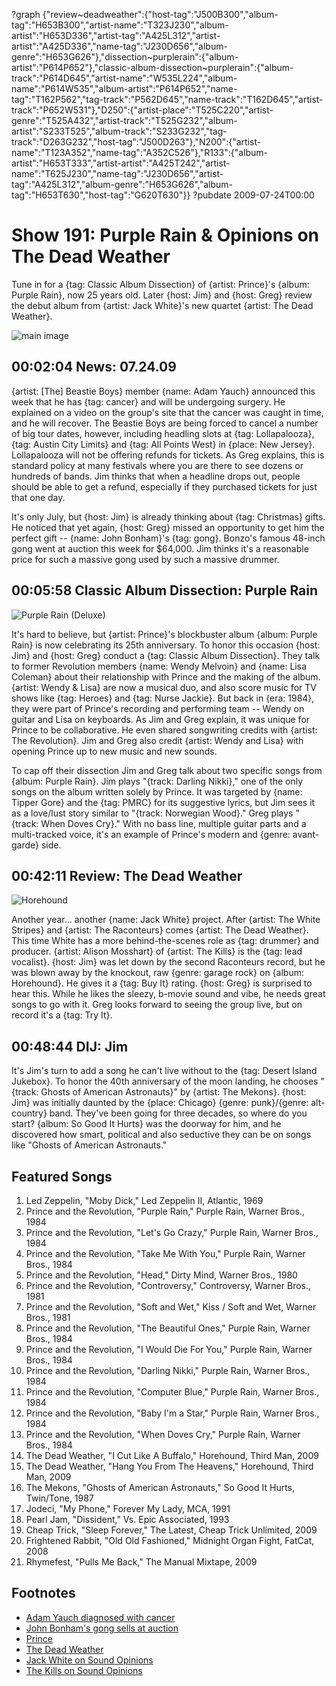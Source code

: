 ?graph {"review~deadweather":{"host-tag":"J500B300","album-tag":"H653B300","artist-name":"T323J230","album-artist":"H653D336","artist-tag":"A425L312","artist-artist":"A425D336","name-tag":"J230D656","album-genre":"H653G626"},"dissection~purplerain":{"album-artist":"P614P652"},"classic-album-dissection~purplerain":{"album-track":"P614D645","artist-name":"W535L224","album-name":"P614W535","album-artist":"P614P652","name-tag":"T162P562","tag-track":"P562D645","name-track":"T162D645","artist-track":"P652W531"},"D250":{"artist-place":"T525C220","artist-genre":"T525A432","artist-track":"T525G232","album-artist":"S233T525","album-track":"S233G232","tag-track":"D263G232","host-tag":"J500D263"},"N200":{"artist-name":"T123A352","name-tag":"A352C526"},"R133":{"album-artist":"H653T333","artist-artist":"A425T242","artist-name":"T625J230","name-tag":"J230D656","artist-tag":"A425L312","album-genre":"H653G626","album-tag":"H653T630","host-tag":"G620T630"}}
?pubdate 2009-07-24T00:00

# Show 191: Purple Rain & Opinions on The Dead Weather
Tune in for a {tag: Classic Album Dissection} of {artist: Prince}'s {album: Purple Rain}, now 25 years old. Later {host: Jim} and {host: Greg} review the debut album from {artist: Jack White}'s new quartet {artist: The Dead Weather}.

![main image](http://static.soundopinions.org/images/2009/purplerain.jpg)

## 00:02:04 News: 07.24.09
{artist: [The] Beastie Boys} member {name: Adam Yauch} announced this week that he has {tag: cancer} and will be undergoing surgery. He explained on a video on the group's site that the cancer was caught in time, and he will recover. The Beastie Boys are being forced to cancel a number of big tour dates, however, including headling slots at {tag: Lollapalooza}, {tag: Austin City Limits} and {tag: All Points West} in {place: New Jersey}. Lollapalooza will not be offering refunds for tickets. As Greg explains, this is standard policy at many festivals where you are there to see dozens or hundreds of bands. Jim thinks that when a headline drops out, people should be able to get a refund, especially if they purchased tickets for just that one day.

It's only July, but {host: Jim} is already thinking about {tag: Christmas} gifts. He noticed that yet again, {host: Greg} missed an opportunity to get him the perfect gift -- {name: John Bonham}'s {tag: gong}. Bonzo's famous 48-inch gong went at auction this week for $64,000. Jim thinks it's a reasonable price for such a massive gong used by such a massive drummer.

## 00:05:58 Classic Album Dissection: Purple Rain
![Purple Rain (Deluxe)](http://is5.mzstatic.com/image/thumb/Music111/v4/f9/34/63/f93463e0-883c-e6cc-5400-775ddb62a602/source/600x600bb.jpg "155814/1229317479")

It's hard to believe, but {artist: Prince}'s blockbuster album {album: Purple Rain} is now celebrating its 25th anniversary. To honor this occasion {host: Jim} and {host: Greg} conduct a {tag: Classic Album Dissection}. They talk to former Revolution members {name: Wendy Melvoin} and {name: Lisa Coleman} about their relationship with Prince and the making of the album. {artist: Wendy & Lisa} are now a musical duo, and also score music for TV shows like {tag: Heroes} and {tag: Nurse Jackie}. But back in {era: 1984}, they were part of Prince's recording and performing team -- Wendy on guitar and Lisa on keyboards. As Jim and Greg explain, it was unique for Prince to be collaborative. He even shared songwriting credits with {artist: The Revolution}. Jim and Greg also credit {artist: Wendy and Lisa} with opening Prince up to new music and new sounds.

To cap off their dissection Jim and Greg talk about two specific songs from {album: Purple Rain}. Jim plays "{track: Darling Nikki}," one of the only songs on the album written solely by Prince. It was targeted by {name: Tipper Gore} and the {tag: PMRC} for its suggestive lyrics, but Jim sees it as a love/lust story similar to "{track: Norwegian Wood}." Greg plays "{track: When Doves Cry}." With no bass line, multiple guitar parts and a multi-tracked voice, it's an example of Prince's modern and {genre: avant-garde} side.

## 00:42:11 Review: The Dead Weather
![Horehound](http://is4.mzstatic.com/image/thumb/Music/v4/72/cd/20/72cd2023-4cf4-6644-7f87-cda45cbd07e0/source/600x600bb.jpg "307168816/321981044")


Another year... another {name: Jack White} project. After {artist: The White Stripes} and {artist: The Raconteurs} comes {artist: The Dead Weather}. This time White has a more behind-the-scenes role as {tag: drummer} and producer. {artist: Alison Mosshart} of {artist: The Kills} is the {tag: lead vocalist}. {host: Jim} was let down by the second Raconteurs record, but he was blown away by the knockout, raw {genre: garage rock} on {album: Horehound}. He gives it a {tag: Buy It} rating. {host: Greg} is surprised to hear this. While he likes the sleezy, b-movie sound and vibe, he needs great songs to go with it. Greg looks forward to seeing the group live, but on record it's a {tag: Try It}.

## 00:48:44 DIJ: Jim
It's Jim's turn to add a song he can't live without to the {tag: Desert Island Jukebox}. To honor the 40th anniversary of the moon landing, he chooses "{track: Ghosts of American Astronauts}" by {artist: The Mekons}. {host: Jim} was initially daunted by the {place: Chicago} {genre: punk}/{genre: alt-country} band. They've been going for three decades, so where do you start? {album: So Good It Hurts} was the doorway for him, and he discovered how smart, political and also seductive they can be on songs like "Ghosts of American Astronauts."

## Featured Songs
1. Led Zeppelin, "Moby Dick," Led Zeppelin II, Atlantic, 1969
2. Prince and the Revolution, "Purple Rain," Purple Rain, Warner Bros., 1984
3. Prince and the Revolution, "Let's Go Crazy," Purple Rain, Warner Bros., 1984
4. Prince and the Revolution, "Take Me With You," Purple Rain, Warner Bros., 1984
5. Prince and the Revolution, "Head," Dirty Mind, Warner Bros., 1980
6. Prince and the Revolution, "Controversy," Controversy, Warner Bros., 1981
7. Prince and the Revolution, "Soft and Wet," Kiss / Soft and Wet, Warner Bros., 1981
8. Prince and the Revolution, "The Beautiful Ones," Purple Rain, Warner Bros., 1984
9. Prince and the Revolution, "I Would Die For You," Purple Rain, Warner Bros., 1984
10. Prince and the Revolution, "Darling Nikki," Purple Rain, Warner Bros., 1984
11. Prince and the Revolution, "Computer Blue," Purple Rain, Warner Bros., 1984
12. Prince and the Revolution, "Baby I'm a Star," Purple Rain, Warner Bros., 1984
13. Prince and the Revolution, "When Doves Cry," Purple Rain, Warner Bros., 1984
14. The Dead Weather, "I Cut Like A Buffalo," Horehound, Third Man, 2009
15. The Dead Weather, "Hang You From The Heavens," Horehound, Third Man, 2009
16. The Mekons, "Ghosts of American Astronauts," So Good It Hurts, Twin/Tone, 1987
17. Jodeci, "My Phone," Forever My Lady, MCA, 1991
18. Pearl Jam, "Dissident," Vs. Epic Associated, 1993
19. Cheap Trick, "Sleep Forever," The Latest, Cheap Trick Unlimited, 2009
20. Frightened Rabbit, "Old Old Fashioned," Midnight Organ Fight, FatCat, 2008
21. Rhymefest, "Pulls Me Back," The Manual Mixtape, 2009

## Footnotes 
- [Adam Yauch diagnosed with cancer](http://artsbeat.blogs.nytimes.com/2009/07/20/adam-yauch-of-beastie-boys-has-cancer/?_r=0)
- [John Bonham's gong sells at auction](http://www.blabbermouth.net/news/john-bonham-s-gong-sells-for/)
- [Prince](http://order.artofficialage.com/)
- [The Dead Weather](http://www.thedeadweather.com/)
- [Jack White on Sound Opinions](/show/349/)
- [The Kills on Sound Opinions](/show/331/)
